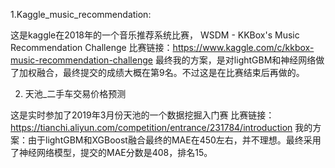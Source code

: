 1.Kaggle_music_recommendation:

这是kaggle在2018年的一个音乐推荐系统比赛， WSDM - KKBox's Music Recommendation Challenge
比赛链接：https://www.kaggle.com/c/kkbox-music-recommendation-challenge
最终我的方案，是对lightGBM和神经网络做了加权融合，最终提交的成绩大概在第9名。不过这是在比赛结束后再做的。

2. 天池_二手车交易价格预测

这是实时参加了2019年3月份天池的一个数据挖掘入门赛
比赛链接：https://tianchi.aliyun.com/competition/entrance/231784/introduction
我的方案：由于lightGBM和XGBoost融合最终的MAE在450左右，并不理想。最终采用了神经网络模型，提交的MAE分数是408，排名15。
